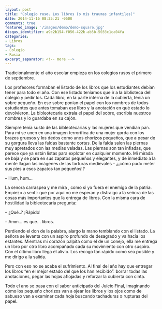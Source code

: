 ```yaml
---
layout: post
title: "Colegio ruso. Los libros (o mis traumas infantiles)"
date: 2014-11-16 08:25:21 -0500
comments: true
featured_image: '/images/demo/demo-square.jpg'
disqus_identifier: a9c2b154-f056-422b-ab5b-5033c1ca04fa
categories:
- Libros
tags:
- Colegio
- Rusia
excerpt_separator: <!-- more -->
---
```


Tradicionalmente el año escolar empieza en los colegios rusos el primero
de septiembre.

Los profesores formaban el listado de los libros que los estudiantes debían
tener para todo el año. Con ese listado teníamos que ir a la biblioteca del
colegio y pedir los. Cada libro, en la parte interna de la cubierta, tenía
un sobre pequeño. En ese sobre ponían el papel con los nombres de todos
estudiantes que antes tomaban ese libro y la anotación en qué estado
lo devolvieron. La bibleotecaria extraía el papel del sobre, escribía
nuestros nombres y lo guardaba en su cajón.

<!-- more -->

Siempre tenía susto de las bibleotecarias y las mujeres que vendían pan.
Para mí se unen en una imagen terrorífica de una mujer gorda con los brazos
gruesos y los dedos como unos chorizos pequeños,  que a pesar de su gorgura
lleva las faldas bastante cortas. De la falda salen las piernas muy apretados
con las medias veladas. Las piernas son tan infladas, que parece que ya están
listas para explotar en cualquier momento. Mi mirada se baja y se para en
sus zapatos pequeños y elegantes, y de inmediato a la mente llagan
las imágenes de las torturas medievales – ¿¡cómo pudo meter sus pies a
esos zapatos tan pequeños!?

– Hum, hum…

La senora carraspea y me mira , como si yo fuera el enemigo de la patria.
Empiezo a sentir que por aquí no me esperan y distraigo a la señora de
las cosas más importantes que la entrega de libros. Con la misma cara
de hostilidad la bibleotecaria pregunta:

– ¿Qué..? ¡Rápido!

– Amm… es que… libros.

Perdiendo el don de la palabra, alargo la mano temblando con el listado.
La señora se levanta con un aspiro profundo de desagrado y va hacía
los estantes. Mientras mi corazón palpita como el de un conejo, ella
me entrega un libro por otro libro acompañado cada su movimiento con
otro suspiro. Con el último libro llega el alivio. Los recogo tan rápido
como sea posible y me dirigo a la salida.

Pero con eso no se acaba el sufrimiento. Al final del año hay que entregar
los libros “en el mejor estado del que los han recibido”: borrar todas
las anotaciones, pegar las hojas aflojadas y reforzar la cubierta con cinta.

Todo el ano se pasa con el sabor anticipado del Juicio Final, imaginando
cómo los pequeño chorizos van a ojear los libros y los ojos como de sabueso
van a examinar cada hoja buscando tachaduras o rupturas del papel.
